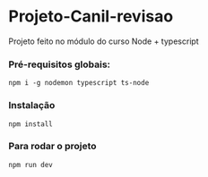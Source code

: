 # Projeto-Canil-revisao
Projeto feito no módulo do curso Node + typescript

### Pré-requisitos globais:

`npm i -g nodemon typescript ts-node` 

### Instalação 

`npm install`

### Para rodar o projeto

`npm run dev`